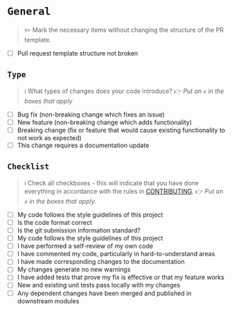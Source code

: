 # `General`

> ✏️ Mark the necessary items without changing the structure of the PR template.

- [ ] Pull request template structure not broken

## `Type`

> ℹ️ What types of changes does your code introduce?
> 👉 _Put an `x` in the boxes that apply_

- [ ] Bug fix (non-breaking change which fixes an issue)
- [ ] New feature (non-breaking change which adds functionality)
- [ ] Breaking change (fix or feature that would cause existing functionality to not work as expected)
- [ ] This change requires a documentation update

## `Checklist`

> ℹ️ Check all checkboxes - this will indicate that you have done everything in accordance with the rules in [CONTRIBUTING](contributing.md).
> 👉 _Put an `x` in the boxes that apply._

- [ ] My code follows the style guidelines of this project
- [ ] Is the code format correct
- [ ] Is the git submission information standard?
- [ ] My code follows the style guidelines of this project
- [ ] I have performed a self-review of my own code
- [ ] I have commented my code, particularly in hard-to-understand areas
- [ ] I have made corresponding changes to the documentation
- [ ] My changes generate no new warnings
- [ ] I have added tests that prove my fix is effective or that my feature works
- [ ] New and existing unit tests pass locally with my changes
- [ ] Any dependent changes have been merged and published in downstream modules
